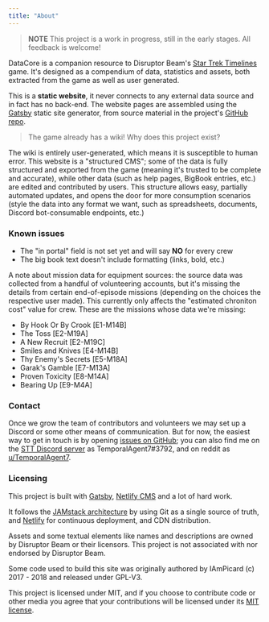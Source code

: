 ```yaml
---
title: "About"
---
```


> **NOTE** This project is a work in progress, still in the early stages. All feedback is welcome!

DataCore is a companion resource to Disruptor Beam's [Star Trek Timelines](https://www.disruptorbeam.com/games/star-trek-timelines) game. It's designed as a compendium of data, statistics and assets, both extracted from the game as well as user generated.

This is a **static website**, it never connects to any external data source and in fact has no back-end. The website pages are assembled using the [Gatsby](https://www.gatsbyjs.org/) static site generator, from source material in the project's [GitHub repo](https://github.com/TemporalAgent7/datacore).

> The game already has a wiki! Why does this project exist?

The wiki is entirely user-generated, which means it is susceptible to human error. This website is a "structured CMS"; some of the data is fully structured and exported from the game (meaning it's trusted to be complete and accurate), while other data (such as help pages, BigBook entries, etc.) are edited and contributed by users. This structure allows easy, partially automated updates, and opens the door for more consumption scenarios (style the data into any format we want, such as spreadsheets, documents, Discord bot-consumable endpoints, etc.)

### Known issues

* The "in portal" field is not set yet and will say **NO** for every crew
* The big book text doesn't include formatting (links, bold, etc.)

A note about mission data for equipment sources: the source data was collected from a handful of volunteering accounts, but it's missing the details from certain end-of-episode missions (depending on the choices the respective user made). This currently only affects the "estimated chroniton cost" value for crew. These are the missions whose data we're missing:
* By Hook Or By Crook [E1-M14B]
* The Toss [E2-M19A]
* A New Recruit [E2-M19C]
* Smiles and Knives [E4-M14B]
* Thy Enemy's Secrets [E5-M18A]
* Garak's Gamble [E7-M13A]
* Proven Toxicity [E8-M14A]
* Bearing Up [E9-M4A]

### Contact

Once we grow the team of contributors and volunteers we may set up a Discord or some other means of communication. But for now, the easiest way to get in touch is by opening [issues on GitHub](https://github.com/TemporalAgent7/datacore/issues/new); you can also find me on the [STT Discord server](https://discord.gg/8Du7ZtJ) as TemporalAgent7#3792, and on reddit as [u/TemporalAgent7](https://www.reddit.com/user/TemporalAgent7).

### Licensing

This project is built with [Gatsby](https://www.gatsbyjs.org/), [Netlify CMS](https://www.netlifycms.org) and a lot of hard work.

It follows the [JAMstack architecture](https://jamstack.org) by using Git as a single source of truth, and [Netlify](https://www.netlify.com) for continuous deployment, and CDN distribution.

Assets and some textual elements like names and descriptions are owned by Disruptor Beam or their licensors. This project is not associated with nor endorsed by Disruptor Beam.

Some code used to build this site was originally authored by IAmPicard (c) 2017 - 2018 and released under GPL-V3.

This project is licensed under MIT, and if you choose to contribute code or other media you agree that your contributions will be licensed under its [MIT license](https://github.com/TemporalAgent7/datacore/blob/master/LICENSE).